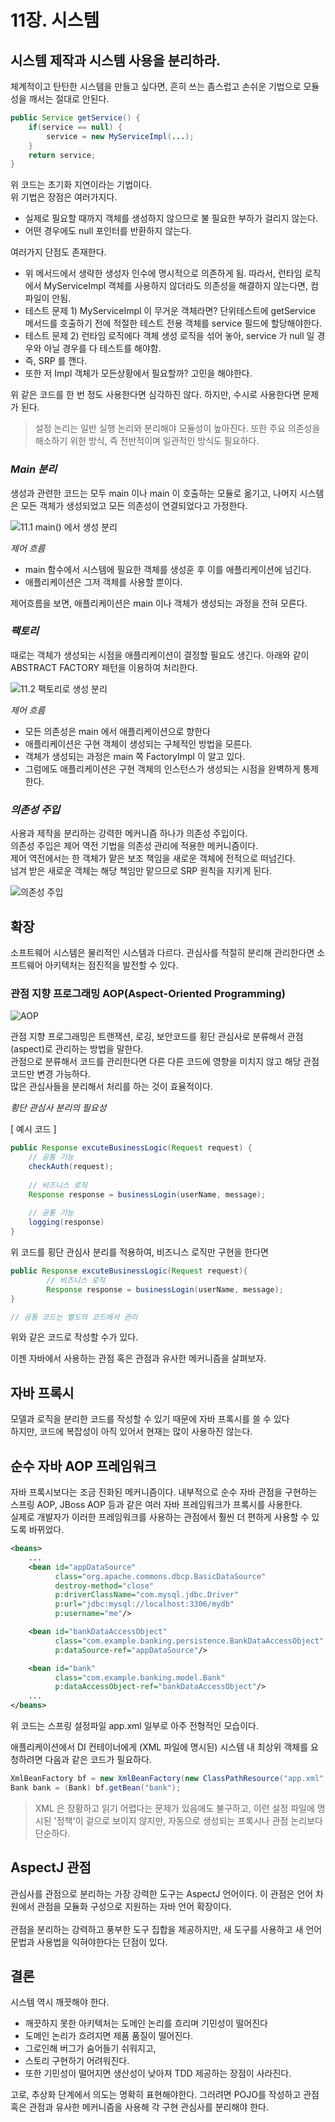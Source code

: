 # 11장. 시스템

## 시스템 제작과 시스템 사용을 분리하라.
체계적이고 탄탄한 시스템을 만들고 싶다면, 흔히 쓰는 좀스럽고 손쉬운 기법으로 모듈성을 깨서는 절대로 안된다.  <br>
```java
public Service getService() {
    if(service == null) {
        service = new MyServiceImpl(...);    
    }    
    return service;
}
```
위 코드는 초기화 지연이라는 기법이다. <br>
위 기법은 장점은 여러가지다. 
- 실제로 필요할 때까지 객체를 생성하지 않으므로 불 필요한 부하가 걸리지 않는다.
- 어떤 경우에도 null 포인터를 반환하지 않는다.

여러가지 단점도 존재한다.
- 위 메서드에서 생략한 생성자 인수에 명시적으로 의존하게 됨. 따라서, 런타임 로직에서 MyServiceImpl 객체를 사용하지 않더라도 의존성을 해결하지 않는다면, 컴파일이 안됨.
- 테스트 문제 1) MyServiceImpl 이 무거운 객체라면? 단위테스트에 getService 메서드를 호출하기 전에 적절한 테스트 전용 객체를 service 필드에 할당해야한다.
- 테스트 문제 2) 런타임 로직에다 객체 생성 로직을 섞어 놓아, service 가 null 일 경우와 아닐 경우를 다 테스트를 해야함.
- 즉, SRP 를 깬다.
- 또한 저 Impl 객체가 모든상황에서 필요할까? 고민을 해야한다.

위 같은 코드를 한 번 정도 사용한다면 심각하진 않다. 하지만, 수시로 사용한다면 문제가 된다.<br>

> 설정 논리는 일반 실행 논리와 분리해야 모듈성이 높아진다. 또한 주요 의존성을 해소하기 위한 방식, 즉 전반적이며 일관적인 방식도 필요하다.

### *Main 분리*
생성과 관련한 코드는 모두 main 이나 main 이 호출하는 모듈로 옮기고, 나머지 시스템은 모든 객체가 생성되었고 모든 의존성이 연결되었다고 가정한다. <br>

![11.1 main() 에서 생성 분리](./image/serparationOfMain.png)

*제어 흐름*
- main 함수에서 시스템에 필요한 객체를 생성훈 후 이를 애플리케이션에 넘긴다.
- 애플리케이션은 그저 객체를 사용할 뿐이다.

제어흐름을 보면, 애플리케이션은 main 이나 객체가 생성되는 과정을 전혀 모른다.

### *팩토리*
때로는 객체가 생성되는 시점을 애플리케이션이 결정할 필요도 생긴다.
아래와 같이 ABSTRACT FACTORY 패턴을 이용하여 처리한다. 

![11.2 팩토리로 생성 분리](./image/factory.png)

*제어 흐름*
- 모든 의존성은 main 에서 애플리케이션으로 향한다
- 애플리케이션은 구현 객체이 생성되는 구체적인 방법을 모른다.
- 객체가 생성되는 과정은 main 쪽 FactoryImpl 이 알고 있다.
- 그럼에도 애플리케이션은 구현 객체의 인스턴스가 생성되는 시점을 완벽하게 통제한다.

### *의존성 주입*
사용과 제작을 분리하는 강력한 메커니즘 하나가 의존성 주입이다. <br>
의존성 주입은 제어 역전 기법을 의존성 관리에 적용한 메커니즘이다. <br>
제어 역전에서는 한 객체가 맡은 보조 책임을 새로운 객체에 전적으로 떠넘긴다. <br>
넘겨 받은 새로운 객체는 해당 책임만 맡으므로 SRP 원칙을 지키게 된다.

![의존성 주입](./image/dependencyInjection.gif)

## 확장
소프트웨어 시스템은 물리적인 시스템과 다르다. 관심사를 적절히 분리해 관리한다면 소프트웨어 아키텍처는 점진적을 발전할 수 있다. <br>

### 관점 지향 프로그래밍 AOP(Aspect-Oriented Programming)
![AOP](./image/aspect_oriented.png)

관점 지향 프로그래밍은 트랜잭션, 로깅, 보안코드를 횡단 관심사로 분류해서 관점(aspect)로 관리하는 방법을 말한다. <br>
관점으로 분류해서 코드를 관리한다면 다른 다른 코드에 영향을 미치지 않고 해당 관점 코드만 변경 가능하다. <br>
많은 관심사들을 분리해서 처리를 하는 것이 효율적이다.<br>


*횡단 관심사 분리의 필요성* 

[ 예시 코드 ]
```java
public Response excuteBusinessLogic(Request request) {
    // 공통 기능
    checkAuth(request);
    
    // 비즈니스 로직
    Response response = businessLogin(userName, message);
    
    // 공통 기능
    logging(response)
}
```

위 코드를 횡단 관심사 분리를 적용하여, 비즈니스 로직만 구현을 한다면
```java
public Response excuteBusinessLogic(Request request){
        // 비즈니스 로직
        Response response = businessLogin(userName, message);
}

// 공통 코드는 별도의 코드에서 관리
```
위와 같은 코드로 작성할 수가 있다. <br>

이젠 자바에서 사용하는 관점 혹은 관점과 유사한 메커니즘을 살펴보자.

## 자바 프록시
모델과 로직을 분리한 코드를 작성할 수 있기 때문에 자바 프록시를 쓸 수 있다 <br>
하지만, 코드에 복잡성이 아직 있어서 현재는 많이 사용하진 않는다.

## 순수 자바 AOP 프레임워크
자바 프록시보다는 조금 진화된 메커니즘이다. 내부적으로 순수 자바 관점을 구현하는 스프링 AOP, JBoss AOP 등과 같은 여러 자바 프레임워크가 프록시를 사용한다. <br>
실제로 개발자가 이러한 프레임워크를 사용하는 관점에서 훨씬 더 편하게 사용할 수 있도록 바뀌었다. <br>

```xml
<beans>
    ...
    <bean id="appDataSource"
          class="org.apache.commons.dbcp.BasicDataSource"
          destroy-method="close"
          p:driverClassName="com.mysql.jdbc.Driver"
          p:url="jdbc:mysql://localhost:3306/mydb"
          p:username="me"/>

    <bean id="bankDataAccessObject"
          class="com.example.banking.persistence.BankDataAccessObject"
          p:dataSource-ref="appDataSource"/>

    <bean id="bank"
          class="com.example.banking.model.Bank"
          p:dataAccessObject-ref="bankDataAccessObject"/>
    ...
</beans>
```

위 코드는 스프링 설정파일 app.xml 일부로 아주 전형적인 모습이다. <br>

애플리케이션에서 DI 컨테이너에게 (XML 파일에 명시된) 시스템 내 최상위 객체를 요청하려면 다음과 같은 코드가 필요하다.
```java
XmlBeanFactory bf = new XmlBeanFactory(new ClassPathResource("app.xml", getClass()));
Bank bank = (Bank) bf.getBean("bank");
```

> XML 은 장황하고 읽기 어렵다는 문제가 있음에도 불구하고, 이런 설정 파일에 명시된 '정책'이 겉으로 보이지 않지만, 자동으로 생성되는 프록시나 관점 논리보다 단순하다.

## AspectJ 관점
관심사를 관점으로 분리하는 가장 강력한 도구는 AspectJ 언어이다. 이 관점은 언어 차원에서 관점을 모듈화 구성으로 지원하는 자바 언어 확장이다. <br>
<br>
관점을 분리하는 강력하고 풍부한 도구 집합을 제공하지만, 새 도구를 사용하고 새 언어 문법과 사용법을 익혀야한다는 단점이 있다.

## 결론
시스템 역시 깨끗해야 한다.
- 깨끗하지 못한 아키텍처는 도메인 논리를 흐리며 기민성이 떨어진다
- 도메인 논리가 흐려지면 제품 품질이 떨어진다.
- 그로인해 버그가 숨어들기 쉬워지고,
- 스토리 구현하기 어려워진다.
- 또한 기민성이 떨어지면 생산성이 낮아져 TDD 제공하는 장점이 사라진다.

고로, 추상화 단계에서 의도는 명확히 표현해야한다. 그러려면 POJO를 작성하고 관점 혹은 관점과 유사한 메커니즘을 사용해 각 구현 관심사를 분리해야 한다.
